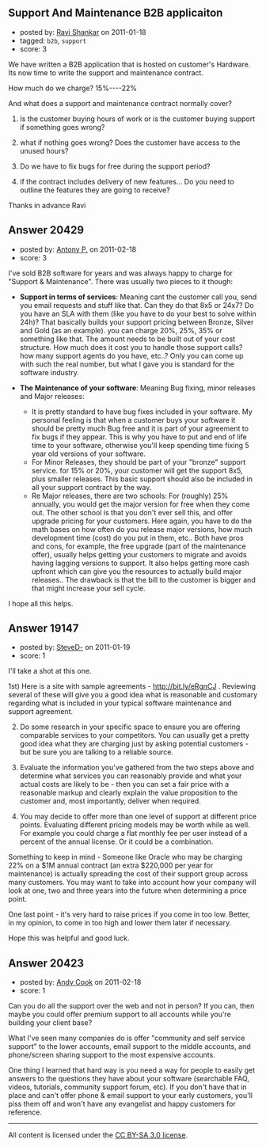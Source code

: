 ## Support And Maintenance B2B applicaiton

- posted by: [Ravi Shankar](https://stackexchange.com/users/-1/6676-ravi-shankar) on 2011-01-18
- tagged: `b2b`, `support`
- score: 3

We have written a B2B application that is hosted on customer's Hardware.  Its now time to write the support and maintenance contract.

How much do we charge? 15%----22%

And what does a support and maintenance contract normally cover?  
1) Is the customer buying hours of work or is the customer buying support if something goes wrong?

2) what if nothing goes wrong? Does the customer have access to the unused hours?

3) Do we have to fix bugs for free during the support period?

4) if the contract includes delivery of new features... Do you need to outline the features they are going to receive?

Thanks in advance
Ravi


## Answer 20429

- posted by: [Antony P.](https://stackexchange.com/users/-1/7812-antony-p) on 2011-02-18
- score: 3

I've sold B2B software for years and was always happy to charge for "Support & Maintenance". There was usually two pieces to it though:

  - **Support in terms of services**: Meaning cant the customer call you, send you email requests and stuff like that. Can they do that 8x5 or 24x7? Do you have an SLA with them (like you have to do your best to solve within 24h)? That basically builds your support pricing between Bronze, Silver and Gold (as an example). you can charge 20%, 25%, 35% or something like that. The amount needs to be built out of your cost structure. How much does it cost you to handle those support calls? how many support agents do you have, etc..? Only you can come up with such the real number, but what I gave you is standard for the software industry.

  - **The Maintenance of your software**: Meaning Bug fixing, minor releases and Major releases:

    * It is pretty standard to have bug fixes included in your software. My personal feeling is that when a customer buys your software it should be pretty much Bug free and it is part of your agreement to fix bugs if they appear. This is why you have to put and end of life time to your software, otherwise you'll keep spending time fixing 5 year old versions of your software. 
    * For Minor Releases, they should be part of your "bronze" support service. for 15% or 20%, your customer will get the support 8x5, plus smaller releases. This basic support should also be included in all your support contract by the way.
    * Re Major releases, there are two schools: For (roughly) 25% annually, you would get the major version for free when they come out. The other school is that you don't ever sell this, and offer upgrade pricing for your customers. Here again, you have to do the math bases on how often do you release major versions, how much development time (cost) do you put in them, etc.. Both have pros and cons, for example, the free upgrade (part of the maintenance offer), usually helps getting your customers to migrate and avoids having lagging versions to support. It also helps getting more cash upfront which can give you the resources to actually build major releases.. The drawback is that the bill to the customer is bigger and that might increase your sell cycle.

I hope all this helps.



## Answer 19147

- posted by: [SteveD-](https://stackexchange.com/users/-1/6609-steved) on 2011-01-19
- score: 1

I'll take a shot at this one.

1st) Here is a site with sample agreements - http://bit.ly/eRgnCJ .  Reviewing several of these will give you a good idea what is reasonable and customary regarding what is included in your typical software maintenance and support agreement.

2) Do some research in your specific space to ensure you are offering comparable services to your competitors.  You can usually get a pretty good idea what they are charging just by asking potential customers - but be sure you are talking to a reliable source.

3) Evaluate the information you've gathered from the two steps above and determine what services you can reasonably provide and what your actual costs are likely to be - then you can set a fair price with a reasonable markup and clearly explain the value proposition to the customer and, most importantly, deliver when required.  

4) You may decide to offer more than one level of support at different price points. Evaluating different pricing models may be worth while as well.  For example you could charge a flat monthly fee per user instead of a percent of the annual license.  Or it could be a combination.   

Something to keep in mind - Someone like Oracle who may be charging 22% on a $1M annual contract (an extra $220,000 per year for maintenance) is actually spreading the cost of their support group across many customers. You may want to take into account how your company will look at one, two and three years into the future when determining a price point.

One last point - it's very hard to raise prices if you come in too low.  Better, in my opinion, to come in too high and lower them later if necessary.

Hope this was helpful and good luck.


## Answer 20423

- posted by: [Andy Cook](https://stackexchange.com/users/-1/6493-andy-cook) on 2011-02-18
- score: 1

Can you do all the support over the web and not in person? If you can, then maybe you could offer premium support to all accounts while you're building your client base?

What I've seen many companies do is offer "community and self service support" to the lower accounts, email support to the middle accounts, and phone/screen sharing support to the most expensive accounts.

One thing I learned that hard way is you need a way for people to easily get answers to the questions they have about your software (searchable FAQ, videos, tutorials, community support forum, etc). If you don't have that in place and can't offer phone & email support to your early customers, you'll piss them off and won't have any evangelist and happy customers for reference.



---

All content is licensed under the [CC BY-SA 3.0 license](https://creativecommons.org/licenses/by-sa/3.0/).
